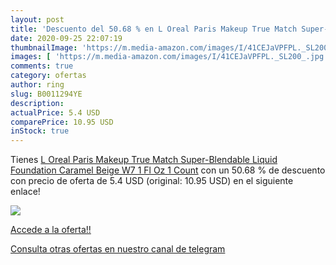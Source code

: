 ```yaml
---
layout: post
title: 'Descuento del 50.68 % en L Oreal Paris Makeup True Match Super-Bl'
date: 2020-09-25 22:07:19
thumbnailImage: 'https://m.media-amazon.com/images/I/41CEJaVPFPL._SL200_.jpg'
images: [ 'https://m.media-amazon.com/images/I/41CEJaVPFPL._SL200_.jpg' ]
comments: true
category: ofertas
author: ring
slug: B0011294YE
description:
actualPrice: 5.4 USD
comparePrice: 10.95 USD
inStock: true
---
```


Tienes [L Oreal Paris Makeup True Match Super-Blendable Liquid Foundation  Caramel Beige W7  1 Fl Oz 1 Count](https://www.amazon.com/dp/B0011294YE/?tag=redken08-20) con un 50.68 % de descuento con precio de oferta de 5.4 USD (original: 10.95 USD) en el siguiente enlace!

[![](https://m.media-amazon.com/images/I/41CEJaVPFPL._SL200_.jpg)](https://www.amazon.com/dp/B0011294YE/?tag=redken08-20)

[Accede a la oferta!!](https://www.amazon.com/dp/B0011294YE/?tag=redken08-20)

[Consulta otras ofertas en nuestro canal de telegram](https://t.me/s/ofertas25)
